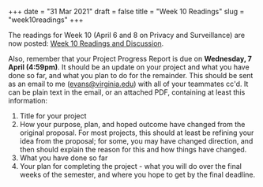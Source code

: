 +++
date = "31 Mar 2021"
draft = false
title = "Week 10 Readings"
slug = "week10readings"
+++

The readings for Week 10 (April 6 and 8 on Privacy and Surveillance) are now posted: [Week 10 Readings and Discussion](https://github.com/csethics/csethics.github.io/discussions/35).

Also, remember that your Project Progress Report is due on
**Wednesday, 7 April (4:59pm)**. It should be an update on your
project and what you have done so far, and what you plan to do for the
remainder. This should be sent as an email to me (evans@virginia.edu)
with all of your teammates cc'd. It can be plain text in the email, or
an attached PDF, containing at least this information:

1. Title for your project
2. How your purpose, plan, and hoped outcome have changed from the original proposal. For most projects, this should at least be refining your idea from the proposal; for some, you may have changed direction, and then should explain the reason for this and how things have changed.
3. What you have done so far
4. Your plan for completing the project - what you will do over the final weeks of the semester, and where you hope to get by the final deadline.




